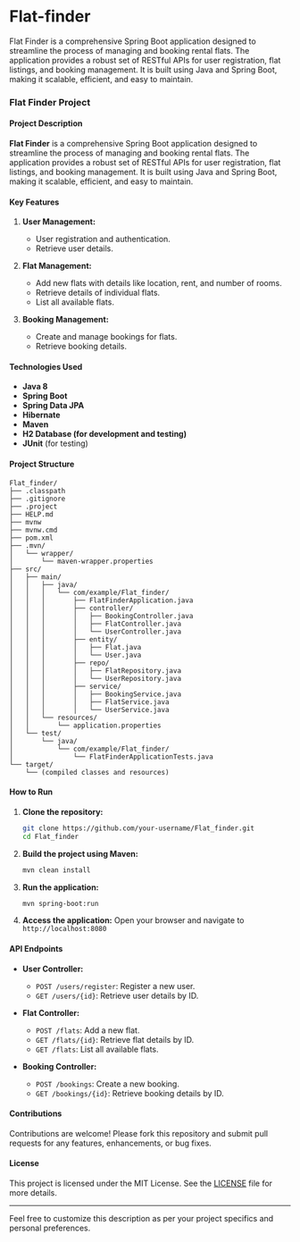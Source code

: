 # Flat-finder
Flat Finder is a comprehensive Spring Boot application designed to streamline the process of managing and booking rental flats. The application provides a robust set of RESTful APIs for user registration, flat listings, and booking management. It is built using Java and Spring Boot, making it scalable, efficient, and easy to maintain.
### Flat Finder Project

#### Project Description

**Flat Finder** is a comprehensive Spring Boot application designed to streamline the process of managing and booking rental flats. The application provides a robust set of RESTful APIs for user registration, flat listings, and booking management. It is built using Java and Spring Boot, making it scalable, efficient, and easy to maintain.

#### Key Features

1. **User Management:**
   - User registration and authentication.
   - Retrieve user details.

2. **Flat Management:**
   - Add new flats with details like location, rent, and number of rooms.
   - Retrieve details of individual flats.
   - List all available flats.

3. **Booking Management:**
   - Create and manage bookings for flats.
   - Retrieve booking details.

#### Technologies Used

- **Java 8**
- **Spring Boot**
- **Spring Data JPA**
- **Hibernate**
- **Maven**
- **H2 Database (for development and testing)**
- **JUnit** (for testing)

#### Project Structure

```
Flat_finder/
├── .classpath
├── .gitignore
├── .project
├── HELP.md
├── mvnw
├── mvnw.cmd
├── pom.xml
├── .mvn/
│   └── wrapper/
│       └── maven-wrapper.properties
├── src/
│   ├── main/
│   │   ├── java/
│   │   │   └── com/example/Flat_finder/
│   │   │       ├── FlatFinderApplication.java
│   │   │       ├── controller/
│   │   │       │   ├── BookingController.java
│   │   │       │   ├── FlatController.java
│   │   │       │   └── UserController.java
│   │   │       ├── entity/
│   │   │       │   ├── Flat.java
│   │   │       │   └── User.java
│   │   │       ├── repo/
│   │   │       │   ├── FlatRepository.java
│   │   │       │   └── UserRepository.java
│   │   │       ├── service/
│   │   │       │   ├── BookingService.java
│   │   │       │   ├── FlatService.java
│   │   │       │   └── UserService.java
│   │   └── resources/
│   │       └── application.properties
│   └── test/
│       └── java/
│           └── com/example/Flat_finder/
│               └── FlatFinderApplicationTests.java
└── target/
    └── (compiled classes and resources)
```

#### How to Run

1. **Clone the repository:**
   ```sh
   git clone https://github.com/your-username/Flat_finder.git
   cd Flat_finder
   ```

2. **Build the project using Maven:**
   ```sh
   mvn clean install
   ```

3. **Run the application:**
   ```sh
   mvn spring-boot:run
   ```

4. **Access the application:**
   Open your browser and navigate to `http://localhost:8080`

#### API Endpoints

- **User Controller:**
  - `POST /users/register`: Register a new user.
  - `GET /users/{id}`: Retrieve user details by ID.

- **Flat Controller:**
  - `POST /flats`: Add a new flat.
  - `GET /flats/{id}`: Retrieve flat details by ID.
  - `GET /flats`: List all available flats.

- **Booking Controller:**
  - `POST /bookings`: Create a new booking.
  - `GET /bookings/{id}`: Retrieve booking details by ID.

#### Contributions

Contributions are welcome! Please fork this repository and submit pull requests for any features, enhancements, or bug fixes.

#### License

This project is licensed under the MIT License. See the [LICENSE](LICENSE) file for more details.

---

Feel free to customize this description as per your project specifics and personal preferences.
